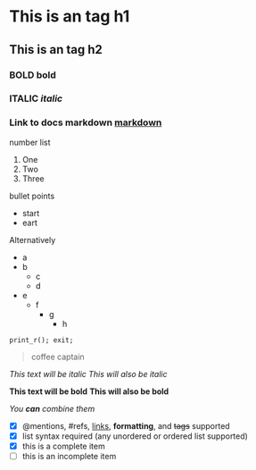 # This is an tag h1
## This is an tag h2

### BOLD **bold**
### ITALIC *italic*
### Link to docs markdown [markdown](https://guides.github.com/features/mastering-markdown/)

number list

1. One
2. Two
3. Three

bullet points
* start
* eart

Alternatively
- a
- b
  - c
  - d
- e
  - f
    - g
      - h

```
print_r(); exit;
```

> coffee
> captain

*This text will be italic*
_This will also be italic_

**This text will be bold**
__This will also be bold__

_You **can** combine them_



- [x] @mentions, #refs, [links](), **formatting**, and <del>tags</del> supported
- [x] list syntax required (any unordered or ordered list supported)
- [x] this is a complete item
- [ ] this is an incomplete item
